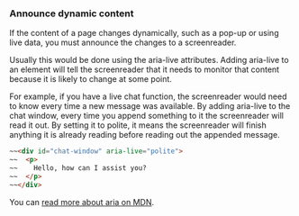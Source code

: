 ### Announce dynamic content

If the content of a page changes dynamically, such as a pop-up or using live data, you must announce the changes to a screenreader.

Usually this would be done using the aria-live attributes. Adding aria-live to an element will tell the screenreader that it needs to monitor that content because it is likely to change at some point.

For example, if you have a live chat function, the screenreader would need to know every time a new message was available. By adding aria-live to the chat window, every time you append something to it the screenreader will read it out. By setting it to polite, it means the screenreader will finish anything it is already reading before reading out the appended message.
```html
~~<div id="chat-window" aria-live="polite">
~~  <p>
~~    Hello, how can I assist you?
~~  </p>
~~</div>
```

You can [read more about aria on MDN](https://developer.mozilla.org/en-US/docs/Web/Accessibility/ARIA).

